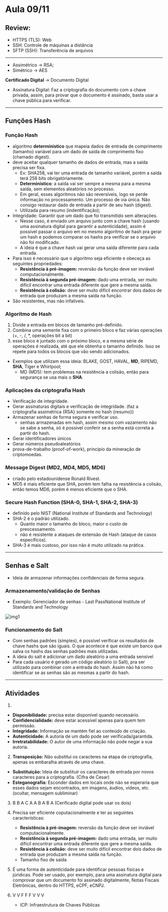 # Aula 09/11

## Review:

- HTTPS (TLS): Web
- SSH: Controle de máquinas a distância
- SFTP (SSH): Transferência de arquivos

---

- Assimétrico -> RSA;
- Simétrico -> AES


**Certificado Digital** -> Documento Digital
- Assinatura Digital: Faz a criptografia do documento com a chave privada, assim, para provar que o documento é assinado, basta usar a chave pública para verificar.

---

## Funções Hash

### Função Hash

- algoritmo **determínistico** que mapeia dados de entrada de comprimento (tamanho) variável para um dado de saída de comprimento fixo (chamado digest).
- deve aceitar qualquer tamanho de dados de entrada, mas a saída precisa ser fixa.
    - Ex: SHA258, vai ter uma entrada de tamanho variável, porém a saída terá 258 bits obrigatóriamente.
    - **Determinístico**: a saída vai ser sempre a mesma para a mesma saída, sem elementos aleatórios no processo.
    - Em geral, esses algoritmos não são reversíveis, logo se perde informação no processamento. Um processo de via única. Não consigo restaurar dado de entrada a partir de seu hash (digest).
    - Utilizada para resumo (indentificação);
- Integridade: Garantir que um dado que foi transmitido sem alterações.
    - Nesse caso, é enviado um arquivo junto com a chave hash (usando uma assinatura digital para garantir a autenticidade), assim é possível passar o arquivo em no mesmo algoritmo de hash pra gerar um hash e podemos comparar os hashs pra verificar se o arquivo não foi modificado.
    - A ideia é que a chave hash vai gerar uma saída diferente para cada entrada.
- Para isso é necessário que o algoritmo seja eficiente e obeceça as seguintes propriedades:
    - **Resistência à pré-imagem:** reversão da função deve ser inviável computacionalmente.
    - **Resistência à segunda pré-imagem:** dado uma entrada, ser muito difícil encontrar uma entrada diferente que gere a mesma saída.
    - **Resistência à colisão:** deve ser muito difícil encontrar dois dados de entrada que produzam a mesma saída na função.
- São resistentes, mas não infalíveis.

### Algoritmo de Hash

1. Divide a entrada em blocos de tamanho pré-definido.
2. Combina uma semente fixa com o primeiro bloco e faz várias operações (+, -, /, *, operações bit a bit)
3. esse bloco é juntado com o próximo bloco, e a mesma série de operações é realizada, até que ele obtenha o tamanho definido. Isso se repete para todos os blocos que vão sendo adicionados.
- Exemplos que utilizam essa ideia: BLAKE, GOST, HAVAL, **MD**, RIPEMD, **SHA**, Tiger e Whirlpool;
    - MD (MD5): tem problemas na resistência a colisão, então para segurança se usa mais o **SHA**.

### Aplicações da criptografia Hash

- Verificação de integridade.
- Gerar assinaturas digitais e verificação de integridade. (faz a criptografia assimétrica {RSA} somente no hash {resumo})
- Armazenar senhas de forma segura e verificar uso.
    - senhas armazenadas em hash, assim mesmo com vazamento não se sabe a senha, só é possível conferir se a senha está correta a partir do hash.
- Gerar identificadores únicos
- Gerar números pseudoaleatórios
- prova-de-trabalho (proof-of-work), princípio da mineração de criptomoedas.
  
### Message Digest (MD2, MD4, MD5, MD6)

- criado pelo estadounidense Ronald Rivest.
- MD5 é mais eficiente que SHA, porém tem falha na resistência a colisão, então temos MD6, porém é menos eficiente que o SHA.

### Secure Hash Function (SHA-0, SHA-1, SHA-2, SHA-3)
- definido pelo NIST (National Institute of Standards and Technology)
- SHA-2 é o padrão utilizado.
    - Quanto maior o tamanho do bloco, maior o custo de preocessamento.
    - não é resistente a ataques de extensão de Hash (ataque de casos específicos).
- SHA-3 é mais custoso, por isso não é muito utilizado na prática.

---

## Senhas e Salt

- Ideia de armazenar informações confidenciais de forma segura.

### Armazenamento/validação de Senhas
- Exemplo: Gerenciador de senhas - Last PassNational Institute of
Standards and Technology

![img1](img1.png)

### Funcionamento do Salt

- Com senhas padrões (simples), é possível verificar os resultados de chave hashs que são iguais. O que acontece é que existe um banco que salva os hashs das senhas padrões mais utilizadas.
- A ideia do salt é adicionar um dado aleatório a uma entrada sensível
- Para cada usuário é gerado um código aleatório (o Salt), pra ser utilizado para combinar com a entrada do hash. Assim não há como identificar se as senhas são as mesmas a partir do hash.

--- 

## Atividades

1. 
- **Disponibilidade:** precisa estar disponível quando necessário.
- **Confidencialidade:** deve estar acessível apenas para quem tem permissão.
- **Integridade:** Informação se mantém fiel ao conteúdo de criação.
- **Autenticidade:** A autoria de um dado pode ser verificada/garantida.
- **Irretratabilidade:** O autor de uma informação não pode negar a sua autoria.

2. **Transposição:** Não substitui os caracteres na etapa de criptografia, apenas os embaralha através de uma chave.
- **Substituição:** Ideia de substituir os caracteres de entrada por novos caracteres para a criptografia. (Cifra de Cesar)
- **Esteganografia:** Esconder dados em locais onde não se esperaria que esses dados sejam encontrados, em imagens, áudios, vídeos, etc. (ocultar, mensagem subliminar)

3. B B A C A A B A B A (Cerificado digital pode usar os dois)

4. Precisa ser eficiente coputacionalmente e ter as seguintes características:
    - **Resistência à pré-imagem:** reversão da função deve ser inviável computacionalmente.
    - **Resistência à segunda pré-imagem:** dado uma entrada, ser muito difícil encontrar uma entrada diferente que gere a mesma saída.
    - **Resistência à colisão:** deve ser muito difícil encontrar dois dados de entrada que produzam a mesma saída na função.
    - Tamanho fixo de saída

5. É uma forma de autenticidade para identificar pessoas físicas e júridicas. Pode ser usado, por exemplo, para uma assinatura digital para comprovar que um documento foi assinado digitalmente, Notas Fiscais Eletrônicas, dentro do HTTPS, eCPF, eCNPJ.

7. V V F F F V V V
   - ICP: Infraestrutura de Chaves Públicas 
